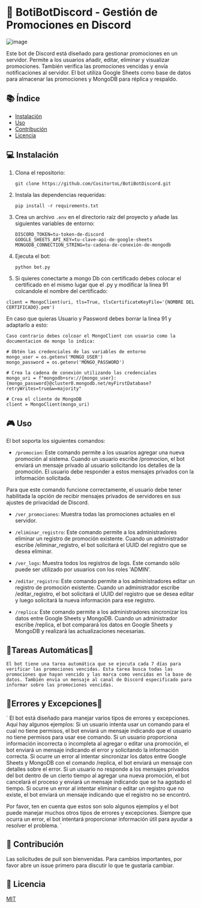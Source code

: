 # 🤖 BotiBotDiscord - Gestión de Promociones en Discord

![image](https://github.com/CositortoL/BotiBotDiscord/assets/134352245/e75e2e9b-43b1-4600-ba19-94da6df9c11a)


Este bot de Discord está diseñado para gestionar promociones en un servidor. Permite a los usuarios añadir, editar, eliminar y visualizar promociones. También verifica las promociones vencidas y envía notificaciones al servidor. El bot utiliza Google Sheets como base de datos para almacenar las promociones y MongoDB para réplica y respaldo.

## 📚 Índice

- [Instalación](#instalación)
- [Uso](#uso)
- [Contribución](#contribución)
- [Licencia](#licencia)

## 💻 Instalación

1. Clona el repositorio:
    ```
    git clone https://github.com/CositortoL/BotiBotDiscord.git
    ```
2. Instala las dependencias requeridas:
    ```
    pip install -r requirements.txt
    ```
3. Crea un archivo `.env` en el directorio raíz del proyecto y añade las siguientes variables de entorno:
    ```
    DISCORD_TOKEN=tu-token-de-discord
    GOOGLE_SHEETS_API_KEY=tu-clave-api-de-google-sheets
    MONGODB_CONNECTION_STRING=tu-cadena-de-conexión-de-mongodb
    ```
4. Ejecuta el bot:
    ```
    python bot.py
    ```
5. Si quieres conectarte a mongo Db con certificado debes colocar el certificado en el mismo lugar que el .py y modificar la linea 91 colcandole el nombre del certificado:
```
client = MongoClient(uri, tls=True, tlsCertificateKeyFile='{NOMBRE DEL CERTIFICADO}.pem')
```
En caso que quieras Usuario y Password debes borrar la linea 91 y adaptarlo a esto:
```
Caso contrario debes colcoar el MongoClient con usuario como la documentacion de mongo lo indica:

# Obtén las credenciales de las variables de entorno
mongo_user = os.getenv('MONGO_USER')
mongo_password = os.getenv('MONGO_PASSWORD')

# Crea la cadena de conexión utilizando las credenciales
mongo_uri = f"mongodb+srv://{mongo_user}:{mongo_password}@cluster0.mongodb.net/myFirstDatabase?retryWrites=true&w=majority"

# Crea el cliente de MongoDB
client = MongoClient(mongo_uri)
``` 
  
## 🎮 Uso

El bot soporta los siguientes comandos:

- `/promocion`: Este comando permite a los usuarios agregar una nueva promoción al sistema. Cuando un usuario escribe /promocion, el bot enviará un mensaje privado al usuario solicitando los detalles de la promoción. El usuario debe responder a estos mensajes privados con la información solicitada.

Para que este comando funcione correctamente, el usuario debe tener habilitada la opción de recibir mensajes privados de servidores en sus ajustes de privacidad de Discord.

- `/ver_promociones`: Muestra todas las promociones actuales en el servidor.

- `/eliminar_registro`: Este comando permite a los administradores eliminar un registro de promoción existente. Cuando un administrador escribe /eliminar_registro, el bot solicitará el UUID del registro que se desea eliminar.

- `/ver_logs`: Muestra todos los registros de logs. Este comando sólo puede ser utilizado por usuarios con los roles 'ADMIN'.

- `/editar_registro`: Este comando permite a los administradores editar un registro de promoción existente. Cuando un administrador escribe /editar_registro, el bot solicitará el UUID del registro que se desea editar y luego solicitará la nueva información para ese registro.

- `/replica`: Este comando permite a los administradores sincronizar los datos entre Google Sheets y MongoDB. Cuando un administrador escribe /replica, el bot comparará los datos en Google Sheets y MongoDB y realizará las actualizaciones necesarias.


## 👾Tareas Automáticas👾
`
El bot tiene una tarea automática que se ejecuta cada 7 días para verificar las promociones vencidas. Esta tarea busca todas las promociones que hayan vencido y las marca como vencidas en la base de datos. También envía un mensaje al canal de Discord especificado para informar sobre las promociones vencidas.
`
## 🚨Errores y Excepciones🚨

`
El bot está diseñado para manejar varios tipos de errores y excepciones. Aquí hay algunos ejemplos:
Si un usuario intenta usar un comando para el cual no tiene permisos, el bot enviará un mensaje indicando que el usuario no tiene permisos para usar ese comando.
Si un usuario proporciona información incorrecta o incompleta al agregar o editar una promoción, el bot enviará un mensaje indicando el error y solicitando la información correcta.
Si ocurre un error al intentar sincronizar los datos entre Google Sheets y MongoDB con el comando /replica, el bot enviará un mensaje con detalles sobre el error.
Si un usuario no responde a los mensajes privados del bot dentro de un cierto tiempo al agregar una nueva promoción, el bot cancelará el proceso y enviará un mensaje indicando que se ha agotado el tiempo.
Si ocurre un error al intentar eliminar o editar un registro que no existe, el bot enviará un mensaje indicando que el registro no se encontró.

Por favor, ten en cuenta que estos son solo algunos ejemplos y el bot puede manejar muchos otros tipos de errores y excepciones. Siempre que ocurra un error, el bot intentará proporcionar información útil para ayudar a resolver el problema.
`

## 👥 Contribución

Las solicitudes de pull son bienvenidas. Para cambios importantes, por favor abre un issue primero para discutir lo que te gustaría cambiar.

## 📄 Licencia

[MIT](https://choosealicense.com/licenses/mit/)
